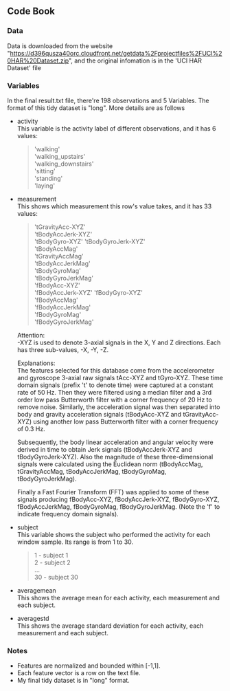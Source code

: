 ## Code Book
### Data
Data is downloaded from the website "https://d396qusza40orc.cloudfront.net/getdata%2Fprojectfiles%2FUCI%20HAR%20Dataset.zip", and the original infomation is in the 'UCI HAR Dataset' file
### Variables
In the final result.txt file, there're 198 observations and 5 Variables. The format of this tidy dataset is "long". More details are as follows  

* activity  
This variable is the activity label of different observations, and it has 6 values:  
 	>'walking'  
   'walking\_upstairs'  
  'walking\_downstairs'  
  'sitting'  
  'standing'  
  'laying'  

* measurement  
This shows which measurement this row's value takes, and it has 33 values:  

  	> 'tGravityAcc-XYZ'  
  'tBodyAccJerk-XYZ'  
  'tBodyGyro-XYZ'
  'tBodyGyroJerk-XYZ'  
  'tBodyAccMag'  
  'tGravityAccMag'  
  'tBodyAccJerkMag'  
  'tBodyGyroMag'  
  'tBodyGyroJerkMag'  
  'fBodyAcc-XYZ'  
  'fBodyAccJerk-XYZ'
  'fBodyGyro-XYZ'  
  'fBodyAccMag'  
  'fBodyAccJerkMag'  
  'fBodyGyroMag'  
  'fBodyGyroJerkMag'  

  	Attention:  
  -XYZ is used to denote 3-axial signals in the X, Y and Z directions. Each has three sub-values, -X, -Y, -Z.  

  	Explanations:  
  The features selected for this database come from the accelerometer and gyroscope 3-axial raw signals tAcc-XYZ and tGyro-XYZ. These time domain signals (prefix 't' to denote time) were captured at a constant rate of 50 Hz. Then they were filtered using a median filter and a 3rd order low pass Butterworth filter with a corner frequency of 20 Hz to remove noise. Similarly, the acceleration signal was then separated into body and gravity acceleration signals (tBodyAcc-XYZ and tGravityAcc-XYZ) using another low pass Butterworth filter with a corner frequency of 0.3 Hz.  

  Subsequently, the body linear acceleration and angular velocity were derived in time to obtain Jerk signals (tBodyAccJerk-XYZ and tBodyGyroJerk-XYZ). Also the magnitude of these three-dimensional signals were calculated using the Euclidean norm (tBodyAccMag, tGravityAccMag, tBodyAccJerkMag, tBodyGyroMag, tBodyGyroJerkMag).

  Finally a Fast Fourier Transform (FFT) was applied to some of these signals producing fBodyAcc-XYZ, fBodyAccJerk-XYZ, fBodyGyro-XYZ, fBodyAccJerkMag, fBodyGyroMag, fBodyGyroJerkMag. (Note the 'f' to indicate frequency domain signals).

* subject  
This variable shows the subject who performed the activity for each window sample. Its range is from 1 to 30.
  	>1 - subject 1  
  	>2 - subject 2  
  	>...  
  	>30 - subject 30


* averagemean  
This shows the average mean for each activity, each measurement and each subject.  

* averagestd  
This shows the average standard deviation for each activity, each measurement and each subject.

### Notes
  - Features are normalized and bounded within [-1,1].
  - Each feature vector is a row on the text file.
  - My final tidy dataset is in "long" format.
